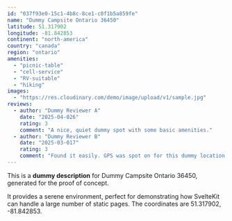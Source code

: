```yaml
---
id: "037f93e0-15c1-4b8c-8ce1-c0f1b5a859fe"
name: "Dummy Campsite Ontario 36450"
latitude: 51.317902
longitude: -81.842853
continent: "north-america"
country: "canada"
region: "ontario"
amenities:
  - "picnic-table"
  - "cell-service"
  - "RV-suitable"
  - "hiking"
images:
  - "https://res.cloudinary.com/demo/image/upload/v1/sample.jpg"
reviews:
  - author: "Dummy Reviewer A"
    date: "2025-04-026"
    rating: 3
    comment: "A nice, quiet dummy spot with some basic amenities."
  - author: "Dummy Reviewer B"
    date: "2025-03-017"
    rating: 3
    comment: "Found it easily. GPS was spot on for this dummy location."
---
```


This is a **dummy description** for Dummy Campsite Ontario 36450, generated for the proof of concept.

It provides a serene environment, perfect for demonstrating how SvelteKit can handle a large number of static pages. The coordinates are 51.317902, -81.842853.
